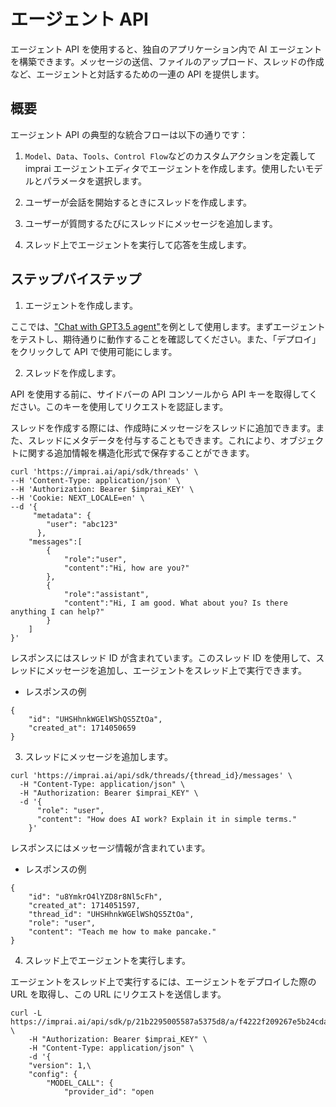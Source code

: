 # エージェント API

エージェント API を使用すると、独自のアプリケーション内で AI エージェントを構築できます。メッセージの送信、ファイルのアップロード、スレッドの作成など、エージェントと対話するための一連の API を提供します。

## 概要

エージェント API の典型的な統合フローは以下の通りです：

1. `Model`、`Data`、`Tools`、`Control Flow`などのカスタムアクションを定義して imprai エージェントエディタでエージェントを作成します。使用したいモデルとパラメータを選択します。

2. ユーザーが会話を開始するときにスレッドを作成します。

3. ユーザーが質問するたびにスレッドにメッセージを追加します。

4. スレッド上でエージェントを実行して応答を生成します。

## ステップバイステップ

1. エージェントを作成します。

ここでは、["Chat with GPT3.5 agent"](https://imprai.ai/p/21b2295005587a5375d8/callable/f4222f209267e5b24cda/editor)を例として使用します。まずエージェントをテストし、期待通りに動作することを確認してください。また、「デプロイ」をクリックして API で使用可能にします。

2. スレッドを作成します。

API を使用する前に、サイドバーの API コンソールから API キーを取得してください。このキーを使用してリクエストを認証します。

スレッドを作成する際には、作成時にメッセージをスレッドに追加できます。また、スレッドにメタデータを付与することもできます。これにより、オブジェクトに関する追加情報を構造化形式で保存することができます。

```shell
curl 'https://imprai.ai/api/sdk/threads' \
--H 'Content-Type: application/json' \
--H 'Authorization: Bearer $imprai_KEY' \
--H 'Cookie: NEXT_LOCALE=en' \
--d '{
     "metadata": {
        "user": "abc123"
      },
    "messages":[
        {
            "role":"user",
            "content":"Hi, how are you?"
        },
        {
            "role":"assistant",
            "content":"Hi, I am good. What about you? Is there anything I can help?"
        }
    ]
}'
```

レスポンスにはスレッド ID が含まれています。このスレッド ID を使用して、スレッドにメッセージを追加し、エージェントをスレッド上で実行できます。

- レスポンスの例

```shell
{
    "id": "UHSHhnkWGElWShQS5ZtOa",
    "created_at": 1714050659
}
```

3. スレッドにメッセージを追加します。

```shell
curl 'https://imprai.ai/api/sdk/threads/{thread_id}/messages' \
  -H "Content-Type: application/json" \
  -H "Authorization: Bearer $imprai_KEY" \
  -d '{
      "role": "user",
      "content": "How does AI work? Explain it in simple terms."
    }'
```

レスポンスにはメッセージ情報が含まれています。

- レスポンスの例

```shell
{
    "id": "u8YmkrO4lYZD8r8Nl5cFh",
    "created_at": 1714051597,
    "thread_id": "UHSHhnkWGElWShQS5ZtOa",
    "role": "user",
    "content": "Teach me how to make pancake."
}
```

4. スレッド上でエージェントを実行します。

エージェントをスレッド上で実行するには、エージェントをデプロイした際の URL を取得し、この URL にリクエストを送信します。

```shell
curl -L https://imprai.ai/api/sdk/p/21b2295005587a5375d8/a/f4222f209267e5b24cda/r \
    -H "Authorization: Bearer $imprai_KEY" \
    -H "Content-Type: application/json" \
    -d '{
    "version": 1,\
    "config": {
        "MODEL_CALL": {
            "provider_id": "open
```

